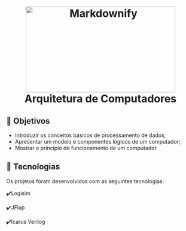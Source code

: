 <h1 align="center">
  <img src="https://alexide.github.io/conteudo/img/img1.png" alt="Markdownify" width="400" height="230">
  <br>
  Arquitetura de Computadores
  <br>
</h1>


## 📜 Objetivos

* Introduzir os conceitos básicos de processamento de dados;
* Apresentar um modelo e componentes lógicos de um computador;
* Mostrar o princípio de funcionamento de um computador.

## :rocket: Tecnologias

Os projetos foram desenvolvidos com as seguintes tecnologias:

✔️Logisim

✔️JFlap

✔️Icarus Verilog
